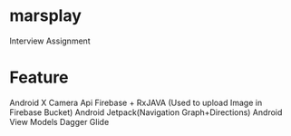 # marsplay
Interview Assignment

# Feature
Android X Camera Api
Firebase + RxJAVA (Used to upload Image in Firebase Bucket)
Android Jetpack(Navigation Graph+Directions)
Android View Models
Dagger
Glide


